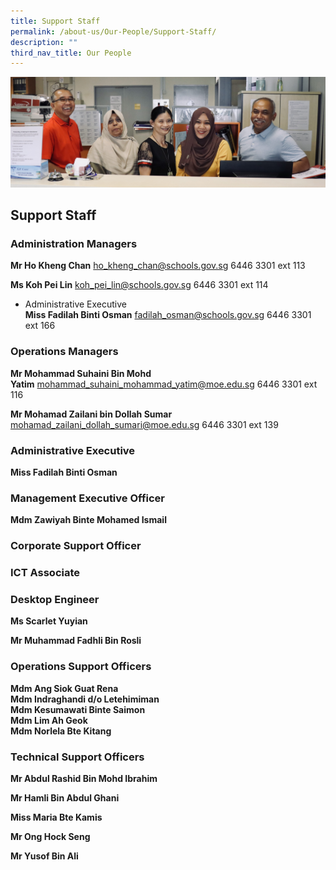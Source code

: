 ```yaml
---
title: Support Staff
permalink: /about-us/Our-People/Support-Staff/
description: ""
third_nav_title: Our People
---
```

![](/images/SupportStaff.jpg)

Support Staff
-------------

### **Administration Managers**

<b>Mr Ho Kheng Chan</b> ho_kheng_chan@schools.gov.sg 6446 3301 ext 113

<b>Ms Koh Pei Lin</b> koh_pei_lin@schools.gov.sg 6446 3301 ext 114

*   Administrative Executive  
    <b>Miss Fadilah Binti Osman</b> fadilah_osman@schools.gov.sg 6446 3301 ext 166
		
		
### **Operations Managers**

<b>Mr Mohammad Suhaini Bin Mohd Yatim</b> mohammad_suhaini_mohammad_yatim@moe.edu.sg 6446 3301 ext 116

<b>Mr Mohamad Zailani bin Dollah Sumar</b>
mohamad_zailani_dollah_sumari@moe.edu.sg 6446 3301 ext 139

### **Administrative Executive**

<b>Miss Fadilah Binti Osman</b>


### **Management Executive Officer**

<b>Mdm Zawiyah Binte Mohamed Ismail</b>



### **Corporate Support Officer**


### **ICT Associate**


### **Desktop Engineer**

<b>Ms Scarlet Yuyian</b>

<b>Mr Muhammad Fadhli Bin Rosli</b>


### **Operations Support Officers**

<b>Mdm Ang Siok Guat Rena  
Mdm Indraghandi d/o Letehimiman  
Mdm Kesumawati Binte Saimon  
Mdm Lim Ah Geok  
Mdm Norlela Bte Kitang</b>


### **Technical Support Officers**

<b>Mr Abdul Rashid Bin Mohd Ibrahim</b>

<b>Mr Hamli Bin Abdul Ghani</b>

<b>Miss Maria Bte Kamis</b>

<b>Mr Ong Hock Seng</b> 

<b>Mr Yusof Bin Ali</b>